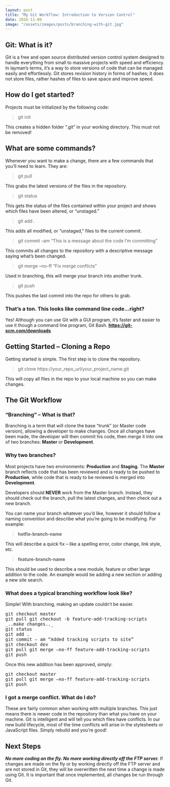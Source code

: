 ```yaml
---
layout: post
title: "My Git Workflow: Introduction to Version Control"
date: 2016-11-09
image: "/assets/images/posts/branching-with-git.jpg"
---
```

## Git: What is it?

Git is a free and open source distributed version control system designed to handle everything from small to massive projects with speed and efficiency. In layman’s terms, it’s a way to store versions of code that can be managed easily and effortlessly. Git stores revision history in forms of hashes; it does not store files, rather hashes of files to save space and improve speed.

## How do I get started?

Projects must be initialized by the following code:

> git init

This creates a hidden folder “.git” in your working directory. This must not be removed!

## What are some commands?

Whenever you want to make a change, there are a few commands that you’ll need to learn. They are:

> git pull

This grabs the latest versions of the files in the repository.

> git status

This gets the status of the files contained within your project and shows which files have been altered, or “unstaged.”

> git add .

This adds all modified, or “unstaged,” files to the current commit.

> git commit –am “This is a message about the code I’m committing”

This commits all changes to the repository with a descriptive message saying what’s been changed.

> git merge –no-ff “Fix merge conflicts”

Used in branching, this will merge your branch into another trunk.

> git push

This pushes the last commit into the repo for others to grab.

### That’s a ton. This looks like command line code...right?

Yes! Although you can use Git with a GUI program, it’s faster and easier to use it though a command line program, Git Bash. [**<u>https://git-scm.com/downloads</u>**](https://git-scm.com/downloads)

## Getting Started – Cloning a Repo

Getting started is simple. The first step is to clone the repository.

> git clone https://your_repo_url/your_project_name.git

This will copy all files in the repo to your local machine so you can make changes.

## The Git Workflow

### “Branching” – What is that?

Branching is a term that will clone the base “trunk” (or Master code version), allowing a developer to make changes. Once all changes have been made, the developer will then commit his code, then merge it into one of two branches: **Master** or **Development**.

### Why two branches?

Most projects have two environments: **Production** and **Staging**. The **Master** branch reflects code that has been reviewed and is ready to be pushed to **Production**, while code that is ready to be reviewed is merged into **Development**.

Developers should **NEVER** work from the Master branch. Instead, they should check out the branch, pull the latest changes, and then check out a new branch.

You can name your branch whatever you’d like, however it should follow a naming convention and describe what you’re going to be modifying. For example:

> **hotfix-branch-name**

This will describe a quick fix – like a spelling error, color change, link style, etc.

> **feature-branch-name**

This should be used to describe a new module, feature or other large addition to the code. An example would be adding a new section or adding a new site search.

### What does a typical branching workflow look like?

Simple! With branching, making an update couldn’t be easier.

<pre>
git checkout master
git pull git checkout -b feature-add-tracking-scripts
_..make changes.._
git status
git add .
git commit – am “Added tracking scripts to site”
git checkout dev
git pull git merge –no-ff feature-add-tracking-scripts
git push
</pre>

Once this new addition has been approved, simply:
<pre>
git checkout master
git pull git merge –no-ff feature-add-tracking-scripts
git push
</pre>

### I got a merge conflict. What do I do?

These are fairly common when working with multiple branches. This just means there is newer code in the repository than what you have on your machine. Git is intelligent and will tell you which files have conflicts. In our new build lifecycle, most of the time conflicts will arise in the stylesheets or JavaScript files. Simply rebuild and you’re good!

## Next Steps

**_No more coding on the fly. No more working directly off the FTP server._** If changes are made on the fly or by working directly off the FTP server and are not stored in Git, they will be overwritten the next time a change is made using Git. It is important that once implemented, all changes be run through Git.